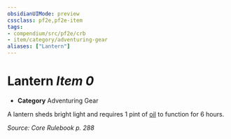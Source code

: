 ```yaml
---
obsidianUIMode: preview
cssclass: pf2e,pf2e-item
tags:
- compendium/src/pf2e/crb
- item/category/adventuring-gear
aliases: ["Lantern"]
---
```

# Lantern *Item 0*  

- **Category** Adventuring Gear

A lantern sheds bright light and requires 1 pint of [oil](/compendium/equipment/items/oil-1-pint.md) to function for 6 hours.

*Source: Core Rulebook p. 288*